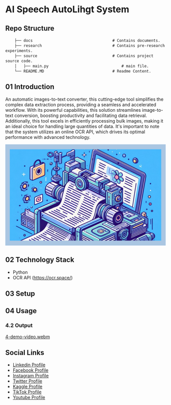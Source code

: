 # AI Speech AutoLihgt System

## Repo Structure

```
    ├── docs                                   # Contains documents.
    ├── research                               # Contains pre-research experiments.
    ├── source                                 # Contains project source code.
    │   ├── main.py                                # main file.
    └── README.MD                              # Readme Content.
```

## 01 Introduction

An automatic images-to-text converter, this cutting-edge tool simplifies the complex data extraction process, providing a seamless and accelerated workflow. With its powerful capabilities, this solution streamlines image-to-text conversion, boosting productivity and facilitating data retrieval. Additionally, this tool excels in efficiently processing bulk images, making it an ideal choice for handling large quantities of data. It's important to note that the system utilizes an online OCR API, which drives its optimal performance with advanced technology.

![Banner Image](docs/media/0-banner-image.png)


## 02 Technology Stack

- Python
- OCR API (https://ocr.space/)


## 03 Setup

## 04 Usage

### 4.2 Output

[4-demo-video.webm](https://github.com/gunarakulangunaretnam/ai-speech-autolight-system/assets/45822509/9ef5b3f7-ffd7-4c2d-92b6-1e402a64fe6d)


## Social Links

- [Linkedin Profile](https://www.linkedin.com/in/gunarakulangunaretnam)
- [Facebook Profile](https://www.facebook.com/gunarakulangunaratnam)
- [Instagram Profile](https://www.instagram.com/gunarakulangunaretnam)
- [Twitter Profile ](https://twitter.com/gunarakulangr)
- [Kaggle Profile](https://www.kaggle.com/gunarakulangr)
- [TikTok Profile](https://www.tiktok.com/@gunarakulangunaretnam)
- [Youtube Profile](https://www.youtube.com/channel/UCMWkED5sabgVZSCKjZuRJXA)
